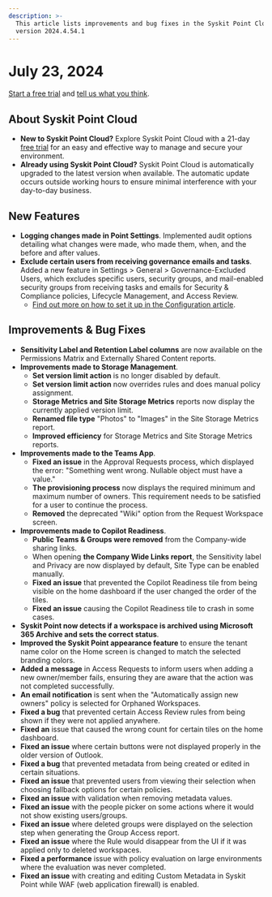 ```yaml
---
description: >-
  This article lists improvements and bug fixes in the Syskit Point Cloud
  version 2024.4.54.1
---
```


# July 23, 2024

[Start a free trial](https://www.syskit.com/products/point/free-trial/) and [tell us what you think](https://www.syskit.com/company/contact-us/).

## About Syskit Point Cloud

* **New to Syskit Point Cloud?** Explore Syskit Point Cloud with a 21-day [free trial](https://www.syskit.com/products/point/free-trial/) for an easy and effective way to manage and secure your environment.
* **Already using Syskit Point Cloud?** Syskit Point Cloud is automatically upgraded to the latest version when available. The automatic update occurs outside working hours to ensure minimal interference with your day-to-day business.

## New Features

* **Logging changes made in Point Settings**. Implemented audit options detailing what changes were made, who made them, when, and the before and after values.
* **Exclude certain users from receiving governance emails and tasks**. Added a new feature in Settings > General > Governance-Excluded Users, which excludes specific users, security groups, and mail-enabled security groups from receiving tasks and emails for Security & Compliance policies, Lifecycle Management, and Access Review.
  * [Find out more on how to set it up in the Configuration article](../../configuration/exclude-users-tasks.md).

## Improvements & Bug Fixes

* **Sensitivity Label and Retention Label columns** are now available on the Permissions Matrix and Externally Shared Content reports.
* **Improvements made to Storage Management**. &#x20;
  * **Set version limit action** is no longer disabled by default.
  * **Set version limit action** now overrides rules and does manual policy assignment.
  * **Storage Metrics and Site Storage Metrics** reports now display the currently applied version limit.
  * **Renamed file type** "Photos" to "Images" in the Site Storage Metrics report.
  * **Improved efficiency** for Storage Metrics and Site Storage Metrics reports.
* **Improvements made to the Teams App**.
  * **Fixed an issue** in the Approval Requests process, which displayed the error: "Something went wrong. Nullable object must have a value."
  * **The provisioning process** now displays the required minimum and maximum number of owners. This requirement needs to be satisfied for a user to continue the process.
  * **Removed** the deprecated "Wiki" option from the Request Workspace screen.
* **Improvements made to Copilot Readiness**.
  * **Public Teams & Groups were removed** from the Company-wide sharing links.
  * When opening **the Company Wide Links report**, the Sensitivity label and Privacy are now displayed by default, Site Type can be enabled manually.
  * **Fixed an issue** that prevented the Copilot Readiness tile from being visible on the home dashboard if the user changed the order of the tiles.
  * **Fixed an issue** causing the Copilot Readiness tile to crash in some cases.
* **Syskit Point now detects if a workspace is archived using Microsoft 365 Archive and sets the correct status**.
* **Improved the Syskit Point appearance feature** to ensure the tenant name color on the Home screen is changed to match the selected branding colors.
* **Added a message** in Access Requests to inform users when adding a new owner/member fails, ensuring they are aware that the action was not completed successfully.
* **An email notification** is sent when the "Automatically assign new owners" policy is selected for Orphaned Workspaces.
* **Fixed a bug** that prevented certain Access Review rules from being shown if they were not applied anywhere.
* **Fixed an** issue that caused the wrong count for certain tiles on the home dashboard.
* **Fixed an issue** where certain buttons were not displayed properly in the older version of Outlook.
* **Fixed a bug** that prevented metadata from being created or edited in certain situations.
* **Fixed an issue** that prevented users from viewing their selection when choosing fallback options for certain policies.
* **Fixed an issue** with validation when removing metadata values.
* **Fixed an issue** with the people picker on some actions where it would not show existing users/groups.
* **Fixed an issue** where deleted groups were displayed on the selection step when generating the Group Access report.
* **Fixed an issue** where the Rule would disappear from the UI if it was applied only to deleted workspaces.
* **Fixed a performance** issue with policy evaluation on large environments where the evaluation was never completed.
* **Fixed an issue** with creating and editing Custom Metadata in Syskit Point while WAF (web application firewall) is enabled.
